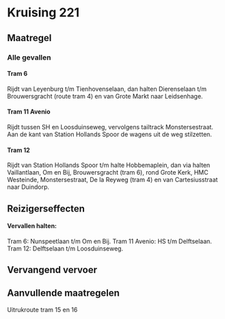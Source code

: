 # Kruising 221
## Maatregel
### Alle gevallen

#### Tram 6
Rijdt van Leyenburg t/m Tienhovenselaan, dan halten Dierenselaan t/m Brouwersgracht (route tram 4) en van Grote Markt naar Leidsenhage.

#### Tram 11 Avenio
Rijdt tussen SH en Loosduinseweg, vervolgens tailtrack Monstersestraat.
Aan de kant van Station Hollands Spoor de wagens uit de weg stilzetten.

#### Tram 12
Rijdt van Station Hollands Spoor t/m halte Hobbemaplein, dan via halten Vaillantlaan, Om en Bij, Brouwersgracht (tram 6), rond Grote Kerk, HMC Westeinde, Monstersestraat, De la Reyweg (tram 4) en van Cartesiusstraat naar Duindorp.

## Reizigerseffecten
#### Vervallen halten:
Tram 6: Nunspeetlaan t/m Om en Bij.
Tram 11 Avenio: HS t/m Delftselaan.
Tram 12: Delftselaan t/m Loosduinseweg.

## Vervangend vervoer

## Aanvullende maatregelen
Uitrukroute tram 15 en 16
